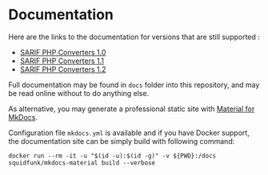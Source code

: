 <!-- markdownlint-disable MD013 MD033 -->
# Documentation

Here are the links to the documentation for versions that are still supported : 

- [SARIF PHP Converters 1.0](https://llaville.github.io/sarif-php-converters/1.0/)
- [SARIF PHP Converters 1.1](https://llaville.github.io/sarif-php-converters/1.1/)
- [SARIF PHP Converters 1.2](https://llaville.github.io/sarif-php-converters/1.2/)

Full documentation may be found in `docs` folder into this repository, and may be read online without to do anything else.

As alternative, you may generate a professional static site with [Material for MkDocs][mkdocs-material].

Configuration file `mkdocs.yml` is available and if you have Docker support, 
the documentation site can be simply build with following command:

```shell
docker run --rm -it -u "$(id -u):$(id -g)" -v ${PWD}:/docs squidfunk/mkdocs-material build --verbose
```

[mkdocs-material]: https://github.com/squidfunk/mkdocs-material
